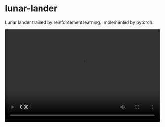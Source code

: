 # lunar-lander
Lunar lander trained by reinforcement learning. Implemented by pytorch.

<video src="https://github.com/Ruiyang-061X/lunar-lander/assets/48590144/cc0e03f4-7352-4573-874b-e6c6564d37dc" controls="controls" width="500" height="300">你的浏览器不支持播放该视频！</video>
